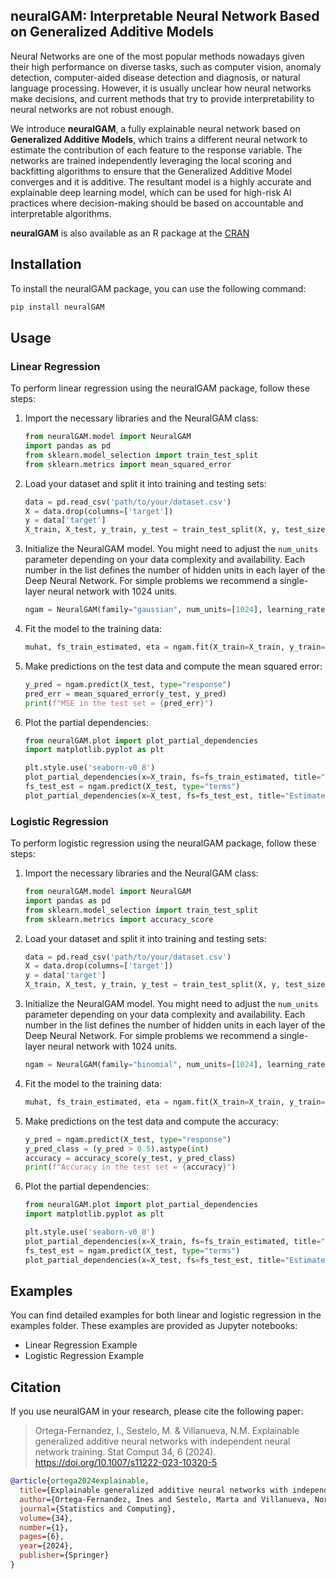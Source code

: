 ## neuralGAM: Interpretable Neural Network Based on Generalized Additive Models

Neural Networks are one of the most popular methods nowadays given their high performance on diverse tasks, such as computer vision, anomaly detection, computer-aided disease detection and diagnosis, or natural language processing. However, it is usually unclear how neural networks make decisions, and current methods that try to provide interpretability to neural networks are not robust enough.

We introduce **neuralGAM**, a fully explainable neural network based on **Generalized Additive Models**, which trains a different neural network to estimate the contribution of each feature to the response variable. The networks are trained independently leveraging the local scoring and backfitting algorithms to ensure that the Generalized Additive Model converges and it is additive. The resultant model is a highly accurate and explainable deep learning model, which can be used for high-risk AI practices where decision-making should be based on accountable and interpretable algorithms.

**neuralGAM** is also available as an R package at the [CRAN](https://cran.r-project.org/package=neuralGAM)

## Installation

To install the neuralGAM package, you can use the following command:

```sh
pip install neuralGAM
```

## Usage

### Linear Regression

To perform linear regression using the neuralGAM package, follow these steps:

1. Import the necessary libraries and the NeuralGAM class:

    ```python
    from neuralGAM.model import NeuralGAM
    import pandas as pd
    from sklearn.model_selection import train_test_split
    from sklearn.metrics import mean_squared_error
    ```

2. Load your dataset and split it into training and testing sets:

    ```python
    data = pd.read_csv('path/to/your/dataset.csv')
    X = data.drop(columns=['target'])
    y = data['target']
    X_train, X_test, y_train, y_test = train_test_split(X, y, test_size=0.2, random_state=42)
    ```

3. Initialize the NeuralGAM model. You might need to adjust the `num_units` parameter depending on your data complexity and availability. Each number in the list defines the number of hidden units in each layer of the Deep Neural Network. For simple problems we recommend a single-layer neural network with 1024 units.

    ```python
    ngam = NeuralGAM(family="gaussian", num_units=[1024], learning_rate=0.00053)
    ```

4. Fit the model to the training data:

    ```python
    muhat, fs_train_estimated, eta = ngam.fit(X_train=X_train, y_train=y_train, max_iter_ls=10, bf_threshold=1e-5, ls_threshold=0.01, max_iter_backfitting=10, parallel=True)
    ```

5. Make predictions on the test data and compute the mean squared error:

    ```python
    y_pred = ngam.predict(X_test, type="response")
    pred_err = mean_squared_error(y_test, y_pred)
    print(f"MSE in the test set = {pred_err}")
    ```

6. Plot the partial dependencies:

    ```python
    from neuralGAM.plot import plot_partial_dependencies
    import matplotlib.pyplot as plt

    plt.style.use('seaborn-v0_8')
    plot_partial_dependencies(x=X_train, fs=fs_train_estimated, title="Estimated Training Partial Effects")
    fs_test_est = ngam.predict(X_test, type="terms")
    plot_partial_dependencies(x=X_test, fs=fs_test_est, title="Estimated Test Partial Effects")
    ```

### Logistic Regression

To perform logistic regression using the neuralGAM package, follow these steps:

1. Import the necessary libraries and the NeuralGAM class:

    ```python
    from neuralGAM.model import NeuralGAM
    import pandas as pd
    from sklearn.model_selection import train_test_split
    from sklearn.metrics import accuracy_score
    ```

2. Load your dataset and split it into training and testing sets:

    ```python
    data = pd.read_csv('path/to/your/dataset.csv')
    X = data.drop(columns=['target'])
    y = data['target']
    X_train, X_test, y_train, y_test = train_test_split(X, y, test_size=0.2, random_state=42)
    ```

3. Initialize the NeuralGAM model. You might need to adjust the `num_units` parameter depending on your data complexity and availability. Each number in the list defines the number of hidden units in each layer of the Deep Neural Network. For simple problems we recommend a single-layer neural network with 1024 units.

    ```python
    ngam = NeuralGAM(family="binomial", num_units=[1024], learning_rate=0.00053)
    ```

4. Fit the model to the training data:

    ```python
    muhat, fs_train_estimated, eta = ngam.fit(X_train=X_train, y_train=y_train, max_iter_ls=10, bf_threshold=1e-5, ls_threshold=0.01, max_iter_backfitting=10, parallel=True)
    ```

5. Make predictions on the test data and compute the accuracy:

    ```python
    y_pred = ngam.predict(X_test, type="response")
    y_pred_class = (y_pred > 0.5).astype(int)
    accuracy = accuracy_score(y_test, y_pred_class)
    print(f"Accuracy in the test set = {accuracy}")
    ```

6. Plot the partial dependencies:

    ```python
    from neuralGAM.plot import plot_partial_dependencies
    import matplotlib.pyplot as plt

    plt.style.use('seaborn-v0_8')
    plot_partial_dependencies(x=X_train, fs=fs_train_estimated, title="Estimated Training Partial Effects")
    fs_test_est = ngam.predict(X_test, type="terms")
    plot_partial_dependencies(x=X_test, fs=fs_test_est, title="Estimated Test Partial Effects")
    ```

## Examples

You can find detailed examples for both linear and logistic regression in the examples folder. These examples are provided as Jupyter notebooks:

- Linear Regression Example
- Logistic Regression Example

## Citation

If you use neuralGAM in your research, please cite the following paper:

> Ortega-Fernandez, I., Sestelo, M. & Villanueva, N.M. Explainable generalized additive neural networks with independent neural network training. Stat Comput 34, 6 (2024). https://doi.org/10.1007/s11222-023-10320-5

```bibtex
@article{ortega2024explainable,
  title={Explainable generalized additive neural networks with independent neural network training},
  author={Ortega-Fernandez, Ines and Sestelo, Marta and Villanueva, Nora M},
  journal={Statistics and Computing},
  volume={34},
  number={1},
  pages={6},
  year={2024},
  publisher={Springer}
}
```